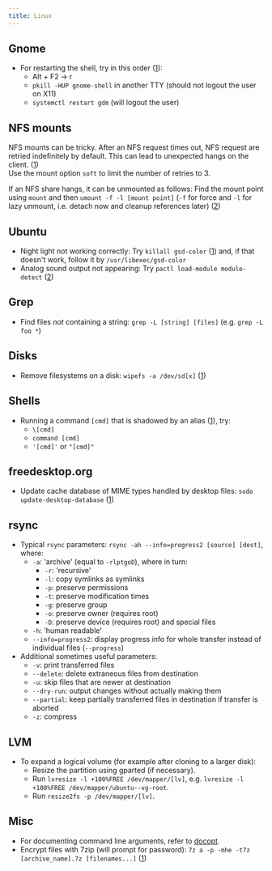 ```yaml
---
title: Linux
---
```


## Gnome

* For restarting the shell, try in this order ([1](https://wiki.archlinux.org/index.php/GNOME/Troubleshooting#Shell_freezes)):
    - Alt + F2 -> r
    - `pkill -HUP gnome-shell` in another TTY (should not logout the user on X11)
    - `systemctl restart gdm` (will logout the user)

## NFS mounts

NFS mounts can be tricky. After an NFS request times out, NFS request are retried indefinitely by default. This can lead to unexpected hangs on the client. ([1](https://pve.proxmox.com/wiki/Storage:_NFS))  
Use the mount option `soft` to limit the number of retries to 3.

If an NFS share hangs, it can be unmounted as follows: Find the mount point using `mount` and then `umount -f -l [mount point]` (`-f` for force and `-l` for lazy unmount, i.e. detach now and cleanup references later) ([2](https://askubuntu.com/a/292365))

## Ubuntu

* Night light not working correctly: Try `killall gsd-color` ([1](https://askubuntu.com/a/1075340)) and, if that doesn't work, follow it by `/usr/libexec/gsd-color`
* Analog sound output not appearing: Try `pactl load-module module-detect` ([2](https://askubuntu.com/a/1184065))

## Grep

* Find files *not* containing a string: `grep -L [string] [files]` (e.g. `grep -L foo *`)

## Disks

* Remove filesystems on a disk: `wipefs -a /dev/sd[x]` ([1](https://askubuntu.com/a/825032))

## Shells

* Running a command `[cmd]` that is shadowed by an alias ([1](https://unix.stackexchange.com/a/39296)), try:
    - `\[cmd]`
    - `command [cmd]`
    - `'[cmd]'` or `"[cmd]"` 

## freedesktop.org

* Update cache database of MIME types handled by desktop files: `sudo update-desktop-database` ([1](https://manpages.ubuntu.com/manpages/cosmic/man1/update-desktop-database.1.html))

## rsync

* Typical `rsync` parameters: `rsync -ah --info=progress2 [source] [dest]`, where:
    - `-a`: 'archive' (equal to `-rlptgoD`), where in turn:
        * `-r`: 'recursive'
        * `-l`: copy symlinks as symlinks
        * `-p`: preserve permissions
        * `-t`: preserve modification times
        * `-g`: preserve group
        * `-o`: preserve owner (requires root)
        * `-D`: preserve device (requires root) and special files
    - `-h`: 'human readable'
    - `--info=progress2`: display progress info for whole transfer instead of individual files (`--progress`)
* Additional sometimes useful parameters:
    - `-v`: print transferred files
    - `--delete`: delete extraneous files from destination
    - `-u`: skip files that are newer at destination
    - `--dry-run`: output changes without actually making them
    - `--partial`: keep partially transferred files in destination if transfer is aborted
    - `-z`: compress

## LVM

* To expand a logical volume (for example after cloning to a larger disk):
    - Resize the partition using gparted (if necessary).
    - Run `lvresize -l +100%FREE /dev/mapper/[lv]`, e.g. `lvresize -l +100%FREE /dev/mapper/ubuntu--vg-root`.
    - Run `resize2fs -p /dev/mapper/[lv]`.

## Misc

* For documenting command line arguments, refer to [docopt](http://docopt.org/).
* Encrypt files with 7zip (will prompt for password): `7z a -p -mhe -t7z [archive_name].7z [filenames...]` ([1](https://www.techrepublic.com/article/how-to-use-7zip-to-encrypt-files/))


